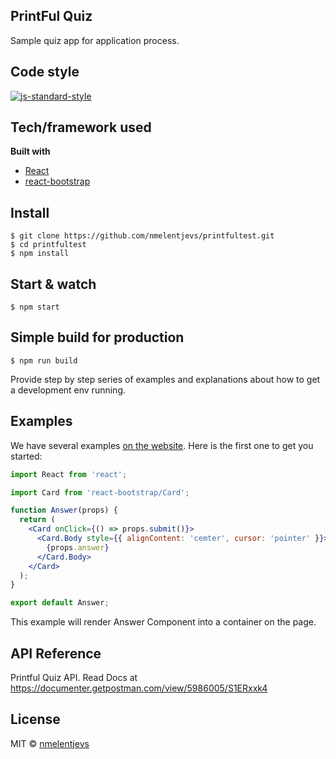 ## PrintFul Quiz

Sample quiz app for application process.

## Code style

[![js-standard-style](https://img.shields.io/badge/code%20style-standard-brightgreen.svg?style=flat)](https://github.com/feross/standard)

## Tech/framework used

<b>Built with</b>

- [React](https://reactjs.org/)
- [react-bootstrap](https://react-bootstrap.github.io/)

## Install

    $ git clone https://github.com/nmelentjevs/printfultest.git
    $ cd printfultest
    $ npm install

## Start & watch

    $ npm start

## Simple build for production

    $ npm run build

Provide step by step series of examples and explanations about how to get a development env running.

## Examples

We have several examples [on the website](https://reactjs.org/). Here is the first one to get you started:

```jsx
import React from 'react';

import Card from 'react-bootstrap/Card';

function Answer(props) {
  return (
    <Card onClick={() => props.submit()}>
      <Card.Body style={{ alignContent: 'cemter', cursor: 'pointer' }}>
        {props.answer}
      </Card.Body>
    </Card>
  );
}

export default Answer;
```

This example will render Answer Component into a container on the page.

## API Reference

Printful Quiz API.
Read Docs at https://documenter.getpostman.com/view/5986005/S1ERxxk4

## License

MIT © [nmelentjevs]()

